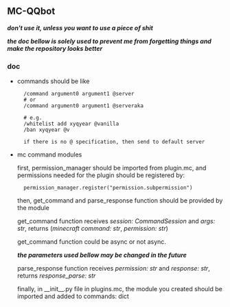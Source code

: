 ## MC-QQbot

***don't use it, unless you want to use a piece of shit***

***the doc bellow is solely used to prevent me from forgetting things and make the repository looks better***

### doc

- commands should be like
    
        /command argument0 argument1 @server
        # or
        /command argument0 argument1 @serveraka
        
        # e.g.
        /whitelist add xyqyear @vanilla
        /ban xyqyear @v
        
        if there is no @ specification, then send to default server
        
- mc command modules
    
    first, permission_manager should be imported from plugin.mc, 
    and permissions needed for the plugin should be registered by:
        
        permission_manager.register("permission.subpermission")
    
    then, get_command and parse_response function should be provided by the module
    
    get_command function receives *session: CommandSession* and *args: str*, 
    returns (*minecraft command: str*, *permission: str*)
    
    get_command function could be async or not async.
    
    ***the parameters used bellow may be changed in the future***
    
    parse_response function receives *permission: str* and *response: str*, 
    returns *response_parse: str*
    
    finally, in \_\_init__.py file in plugins.mc, the module you created should be 
    imported and added to commands: dict
